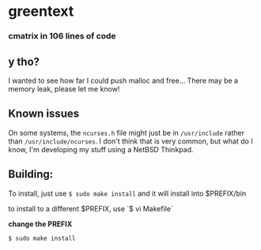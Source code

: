 # greentext
### cmatrix in 106 lines of code

## y tho?
I wanted to see how far I could push malloc and free...
There may be a memory leak, please let me know!

## Known issues
On some systems, the `ncurses.h` file might just be in `/usr/include` rather than `/usr/include/ncurses`. I don't think that is very common, but what do I know, I'm developing my stuff using a NetBSD Thinkpad.

## Building:
To install, just use
`$ sudo make install`
and it will install into $PREFIX/bin

to install to a different $PREFIX, use
`$ vi Makefile`

**change the PREFIX**

`$ sudo make install`
